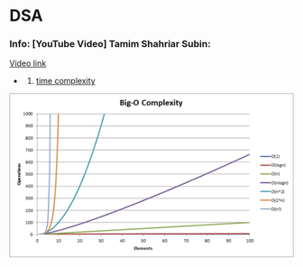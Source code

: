 # DSA

### Info: [YouTube Video] Tamim Shahriar Subin:

[Video link](https://www.youtube.com/watch?v=Mz9BlmST31w&list=PLym69wpbTIIEOesltWGUsVnY9HDWbJit_)

-   1. [time complexity](https://www.youtube.com/watch?v=bfB4YN_4Vyo&list=PLym69wpbTIIEOesltWGUsVnY9HDWbJit_&index=2)

![big-o-complexity](images/big-o-complexity.png?raw=true 'Big-O Complexity')
